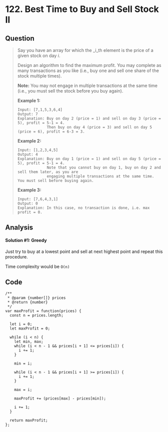 # 122. Best Time to Buy and Sell Stock II

## Question

> Say you have an array for which the _i_th element is the price of a given stock on day _i_.
>
> Design an algorithm to find the maximum profit. You may complete as many transactions as you like \(i.e., buy one and sell one share of the stock multiple times\).
>
> **Note:** You may not engage in multiple transactions at the same time \(i.e., you must sell the stock before you buy again\).
>
> **Example 1:**
>
> ```text
> Input: [7,1,5,3,6,4]
> Output: 7
> Explanation: Buy on day 2 (price = 1) and sell on day 3 (price = 5), profit = 5-1 = 4.
>              Then buy on day 4 (price = 3) and sell on day 5 (price = 6), profit = 6-3 = 3.
> ```
>
> **Example 2:**
>
> ```text
> Input: [1,2,3,4,5]
> Output: 4
> Explanation: Buy on day 1 (price = 1) and sell on day 5 (price = 5), profit = 5-1 = 4.
>              Note that you cannot buy on day 1, buy on day 2 and sell them later, as you are
>              engaging multiple transactions at the same time. You must sell before buying again.
> ```
>
> **Example 3:**
>
> ```text
> Input: [7,6,4,3,1]
> Output: 0
> Explanation: In this case, no transaction is done, i.e. max profit = 0.
> ```

## Analysis

#### Solution \#1: Greedy

Just try to buy at a lowest point and sell at next highest point and repeat this procedure.

Time complexity would be `O(n)`

## Code

```text
/**
 * @param {number[]} prices
 * @return {number}
 */
var maxProfit = function(prices) {
  const n = prices.length;
  
  let i = 0;
  let maxProfit = 0;
  
  while (i < n) {
    let min, max;
    while (i < n - 1 && prices[i + 1] <= prices[i]) {
      i += 1;
    }
    
    min = i;
    
    while (i < n - 1 && prices[i + 1] >= prices[i]) {
      i += 1;
    }
    
    max = i;
    
    maxProfit += (prices[max] - prices[min]);
    
    i += 1;
  }
  
  return maxProfit;
};
```

